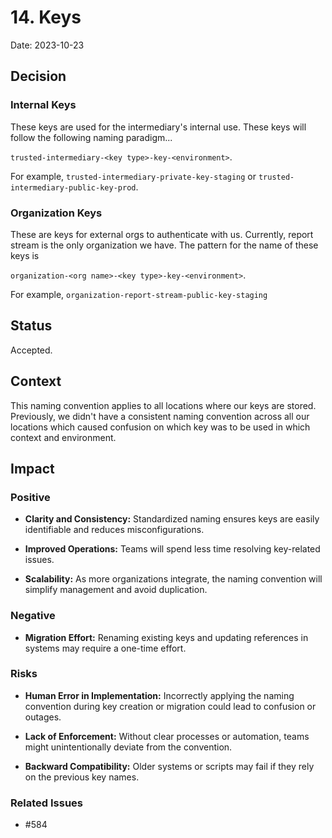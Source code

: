 # 14. Keys

Date: 2023-10-23

## Decision

### Internal Keys

These keys are used for the intermediary's internal use.  These keys will follow the following naming paradigm...

`trusted-intermediary-<key type>-key-<environment>`.

For example, `trusted-intermediary-private-key-staging` or `trusted-intermediary-public-key-prod`.

### Organization Keys

These are keys for external orgs to authenticate with us. Currently, report stream is the only organization we have. The pattern for the name of these keys is

`organization-<org name>-<key type>-key-<environment>`.

For example, `organization-report-stream-public-key-staging`

## Status

Accepted.

## Context

This naming convention applies to all locations where our keys are stored.  Previously, we didn't have a consistent naming convention across all our locations which caused confusion on which key was to be used in which context and environment.


## Impact


### Positive

- **Clarity and Consistency:** Standardized naming ensures keys are easily identifiable and reduces misconfigurations.


- **Improved Operations:** Teams will spend less time resolving key-related issues.


- **Scalability:** As more organizations integrate, the naming convention will simplify management and avoid duplication.

### Negative

- **Migration Effort:** Renaming existing keys and updating references in systems may require a one-time effort.


### Risks

- **Human Error in Implementation:** Incorrectly applying the naming convention during key creation or migration could lead to confusion or outages.


- **Lack of Enforcement:** Without clear processes or automation, teams might unintentionally deviate from the convention.


- **Backward Compatibility:** Older systems or scripts may fail if they rely on the previous key names.

### Related Issues

- #584

